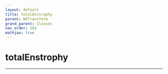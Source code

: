 ```yaml
---
layout: default
title: totalEnstrophy
parent: WVTransform
grand_parent: Classes
nav_order: 163
mathjax: true
---
```


#  totalEnstrophy




---

